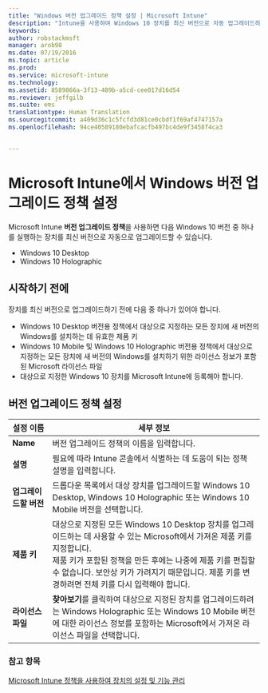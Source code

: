 ```yaml
---
title: "Windows 버전 업그레이드 정책 설정 | Microsoft Intune"
description: "Intune을 사용하여 Windows 10 장치를 최신 버전으로 자동 업그레이드하는 방법을 알아봅니다."
keywords: 
author: robstackmsft
manager: arob98
ms.date: 07/19/2016
ms.topic: article
ms.prod: 
ms.service: microsoft-intune
ms.technology: 
ms.assetid: 8589866a-3f13-489b-a5cd-cee017d16d54
ms.reviewer: jeffgilb
ms.suite: ems
translationtype: Human Translation
ms.sourcegitcommit: a409d36c1c5fcfd3d81ce0cbdf1f69af4747157a
ms.openlocfilehash: 94ce40589180ebafcacfb497bc4de9f3458f4ca3


---
```


# Microsoft Intune에서 Windows 버전 업그레이드 정책 설정
Microsoft Intune **버전 업그레이드 정책**을 사용하면 다음 Windows 10 버전 중 하나를 실행하는 장치를 최신 버전으로 자동으로 업그레이드할 수 있습니다.
* Windows 10 Desktop
* Windows 10 Holographic

## 시작하기 전에
장치를 최신 버전으로 업그레이드하기 전에 다음 중 하나가 있어야 합니다.
* Windows 10 Desktop 버전용 정책에서 대상으로 지정하는 모든 장치에 새 버전의 Windows를 설치하는 데 유효한 제품 키
* Windows 10 Mobile 및 Windows 10 Holographic 버전용 정책에서 대상으로 지정하는 모든 장치에 새 버전의 Windows를 설치하기 위한 라이선스 정보가 포함된 Microsoft 라이선스 파일
* 대상으로 지정한 Windows 10 장치를 Microsoft Intune에 등록해야 합니다.

## 버전 업그레이드 정책 설정

|설정 이름|세부 정보|
|-|-|
|**Name**|버전 업그레이드 정책의 이름을 입력합니다.|
|**설명**|필요에 따라 Intune 콘솔에서 식별하는 데 도움이 되는 정책 설명을 입력합니다.
|**업그레이드할 버전**|드롭다운 목록에서 대상 장치를 업그레이드할 Windows 10 Desktop, Windows 10 Holographic 또는 Windows 10 Mobile 버전을 선택합니다.
|**제품 키**|대상으로 지정된 모든 Windows 10 Desktop 장치를 업그레이드하는 데 사용할 수 있는 Microsoft에서 가져온 제품 키를 지정합니다.<br>제품 키가 포함된 정책을 만든 후에는 나중에 제품 키를 편집할 수 없습니다. 보안상 키가 가려지기 때문입니다. 제품 키를 변경하려면 전체 키를 다시 입력해야 합니다.
|**라이선스 파일**|**찾아보기**를 클릭하여 대상으로 지정된 장치를 업그레이드하려는 Windows Holographic 또는 Windows 10 Mobile 버전에 대한 라이선스 정보를 포함하는 Microsoft에서 가져온 라이선스 파일을 선택합니다.

### 참고 항목
[Microsoft Intune 정책을 사용하여 장치의 설정 및 기능 관리](manage-settings-and-features-on-your-devices-with-microsoft-intune-policies.md)


<!--HONumber=Jul16_HO3-->


